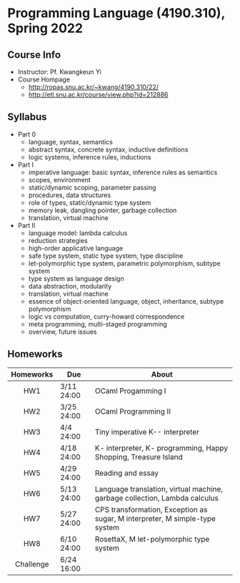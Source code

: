 # Programming Language (4190.310), Spring 2022

## Course Info
- Instructor: Pf. Kwangkeun Yi
- Course Hompage
  - http://ropas.snu.ac.kr/~kwang/4190.310/22/
  - http://etl.snu.ac.kr/course/view.php?id=212886

## Syllabus
- Part 0	
  - language, syntax, semantics
  - abstract syntax, concrete syntax, inductive definitions
  - logic systems, inference rules, inductions
- Part I	
  - imperative language: basic syntax, inference rules as semantics
  - scopes, environment
  - static/dynamic scoping, parameter passing
  - procedures, data structures
  - role of types, static/dynamic type system
  - memory leak, dangling pointer, garbage collection
  - translation, virtual machine
- Part II	
  - language model: lambda calculus
  - reduction strategies
  - high-order applicative language
  - safe type system, static type system, type discipline
  - let-polymorphic type system, parametric polymorphism, subtype system
  - type system as language design
  - data abstraction, modularity
  - translation, virtual machine
  - essence of object-oriented language, object, inheritance, subtype polymorphism
  - logic vs computation, curry-howard correspondence
  - meta programming, multi-staged programming
  - overview, future issues

## Homeworks
| Homeworks | Due | About |
| :------: | ---- | ----------- |
| HW1 | 3/11 24:00 | OCaml Progamming I |
| HW2 | 3/25 24:00 | OCaml Programming II |
| HW3 | 4/4 24:00 | Tiny imperative K-- interpreter |
| HW4 | 4/18 24:00 | K- interpreter, K- programming, Happy Shopping, Treasure Island |
| HW5 | 4/29 24:00 | Reading and essay |
| HW6 | 5/13 24:00 | Language translation, virtual machine, garbage collection, Lambda calculus |
| HW7 | 5/27 24:00 | CPS transformation, Exception as sugar, M interpreter, M simple-type system |
| HW8 | 6/10 24:00 | RosettaX, M let-polymorphic type system |
| Challenge | 6/24 16:00 | |
